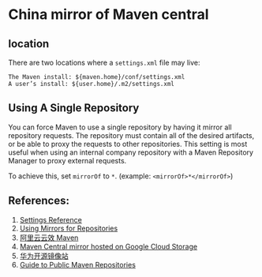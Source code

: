 # China mirror of Maven central

## location

There are two locations where a `settings.xml` file may live:

    The Maven install: ${maven.home}/conf/settings.xml
    A user’s install: ${user.home}/.m2/settings.xml

## Using A Single Repository

You can force Maven to use a single repository by having it mirror all
repository requests. The repository must contain all of the desired artifacts,
or be able to proxy the requests to other repositories. This setting is most
useful when using an internal company repository with a Maven Repository Manager
to proxy external requests.

To achieve this, set `mirrorOf` to `*`. (example: `<mirrorOf>*</mirrorOf>`)

## References:

1. [Settings Reference](http://maven.apache.org/settings.html)
2. [Using Mirrors for Repositories](https://maven.apache.org/guides/mini/guide-mirror-settings.html)
3. [阿里云云效 Maven](https://maven.aliyun.com/mvn/guide)
4. [Maven Central mirror hosted on Google Cloud Storage](https://maven-central.storage.googleapis.com/index.html)
5. [华为开源镜像站](https://mirrors.huaweicloud.com/)
6. [Guide to Public Maven Repositories](https://www.deps.co/guides/public-maven-repositories/)
